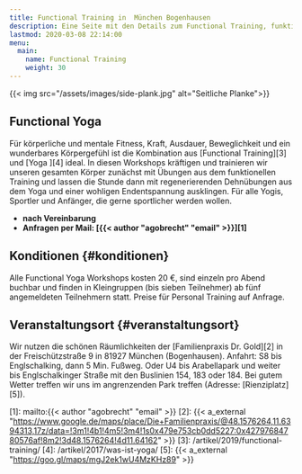 ```yaml
---
title: Functional Training in  München Bogenhausen
description: Eine Seite mit den Details zum Functional Training, funktionellen Training, Athletiktraining und Yoga
lastmod: 2020-03-08 22:14:00
menu:
  main:
    name: Functional Training
    weight: 30
---
```


{{< img src="/assets/images/side-plank.jpg" alt="Seitliche Planke">}}

## Functional Yoga

Für körperliche und mentale Fitness, Kraft, Ausdauer, Beweglichkeit und ein wunderbares Körpergefühl ist die Kombination aus [Functional Training][3] und [Yoga ][4] ideal. In diesen Workshops kräftigen und trainieren wir unseren gesamten Körper zunächst mit Übungen aus dem funktionellen Training und lassen die Stunde dann mit regenerierenden Dehnübungen aus dem Yoga und einer wohligen Endentspannung ausklingen. Für alle Yogis, Sportler und Anfänger, die gerne sportlicher werden wollen.

- **nach Vereinbarung**
- **Anfragen per Mail: [{{< author "agobrecht" "email" >}}][1]**

## Konditionen {#konditionen}

Alle Functional Yoga Workshops kosten 20 €, sind einzeln pro Abend buchbar und finden in Kleingruppen (bis sieben Teilnehmer) ab fünf angemeldeten Teilnehmern statt. Preise für Personal Training auf Anfrage.


## Veranstaltungsort {#veranstaltungsort}

Wir nutzen die schönen Räumlichkeiten der [Familienpraxis Dr. Gold][2] in der Freischützstraße 9 in 81927 München (Bogenhausen). Anfahrt: S8 bis Englschalking, dann 5 Min. Fußweg. Oder U4 bis Arabellapark und weiter bis Englschalkinger Straße mit den Buslinien 154, 183 oder 184. Bei gutem Wetter treffen wir uns im angrenzenden Park treffen (Adresse: [Rienziplatz][5]).



[1]: mailto:{{< author "agobrecht" "email" >}}
[2]: {{< a_external "https://www.google.de/maps/place/Die+Familienpraxis/@48.1576264,11.6394313,17z/data=!3m1!4b1!4m5!3m4!1s0x479e753cb0dd5227:0x42797684780576af!8m2!3d48.1576264!4d11.64162" >}}
[3]: /artikel/2019/functional-training/
[4]: /artikel/2017/was-ist-yoga/
[5]: {{< a_external "https://goo.gl/maps/mgJ2ek1wU4MzKHz89" >}}


